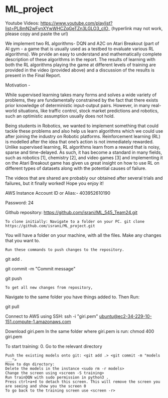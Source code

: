 # ML_project

Youtube Videos: https://www.youtube.com/playlist?list=PL8mN2wFvnXYwWHCZqGeTZn3LGLO3_cIO_ (hyperlink may not work, please copy and paste the url)

We implement two RL algorithms- DQN and A2C on Atari Breakout (part of AI gym - a game that is usually used as a testbed to evaluate various RL algorithms). We prvide an easy to understand and mathematically complete description of these algorithms in the report. 
The results of learning with both the RL algorithms playing the game at different levels of training are provided in the video (provided above) and a discussion of the results is present in the Final Report.

Motivation -

While supervised learning takes many forms and solves a wide variety of problems, they are fundamentally constrained by the fact that there exists prior knowledge of deterministic input-output pairs. However, in many real-world situations, like traffic control, stock market predictions and robotics, such an optimistic assumption usually does not hold. 

Being students in Robotics, we wanted to implement something that could tackle these problems and also help us learn algorithms which we could use after joining the industry on Robotic platforms. Reinforcement learning (RL) is modelled after the idea that one’s action is not immediately rewarded. Unlike supervised learning, RL algorithms learn from a reward that is noisy, sparse and time-delayed. 
As such, it has become a standard in many fields, such as robotics [1], chemistry [2], and video games [3] and implementing it on the Atari Breakout game has given us great insight on how to use RL on different types of datasets along with the potential causes of failure.

The videos that are shared are probably our obtained after several trials and failures, but it finally worked! Hope you enjoy it! 


AWS Instance Account ID or Alias:- 403952610190

Password: 24

Github repository: https://github.com/israni/ML_545_Team24.git

    To clone initially: Navigate to a folder on your PC. git clone https://github.com/israni/ML_project.git

You will have a folder on your machine, with all the files. Make any changes that you want to.

    Run these commands to push changes to the repository.

git add .

git commit -m "Commit message"

git push

    To get all new changes from repository,

Navigate to the same folder you have things added to. Then Run:

git pull

Connect to AWS using SSH: ssh -i "giri.pem" ubuntu@ec2-34-229-10-151.compute-1.amazonaws.com

Download giri.pem In the same folder where giri.pem is run: chmod 400 giri.pem

To start training: 0. Go to the relevant directory

    Push the existing models onto git: <git add .> <git commit -m "models ___">
    Move to dqn directory:
    Delete the models in the instance <sudo rm -r models>
    Change the screen using <screen -S training>
    Run trainDQN with sudo permission in python3 .
    Press ctrl+a+d to detach this screen. This will remove the screen you are seeing and show you the screen 0
    To go back to the training screen use <screen -r>
